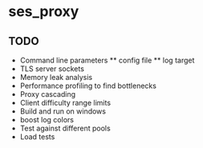 # ses_proxy

## TODO
* Command line parameters
** config file
** log target
* TLS server sockets
* Memory leak analysis
* Performance profiling to find bottlenecks
* Proxy cascading
* Client difficulty range limits
* Build and run on windows
* boost log colors
* Test against different pools
* Load tests
